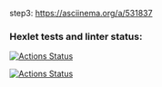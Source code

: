 step3: https://asciinema.org/a/531837

### Hexlet tests and linter status:
[![Actions Status](https://github.com/Taumaturgist/fullstack-javascript-project-46/workflows/hexlet-check/badge.svg)](https://github.com/Taumaturgist/fullstack-javascript-project-46/actions)

[![Actions Status](https://github.com/Taumaturgist/fullstack-javascript-project-46/workflows/my-check/badge.svg)](https://github.com/Taumaturgist/fullstack-javascript-project-46/actions)